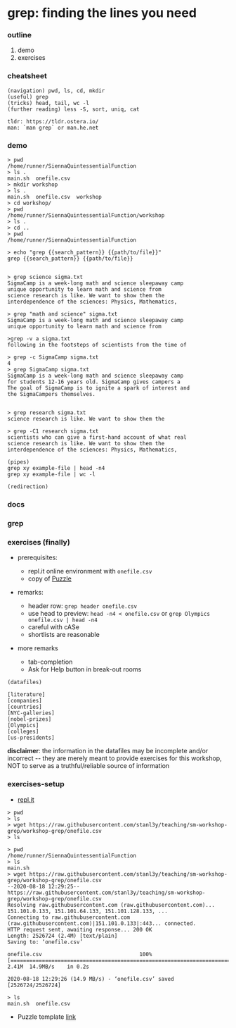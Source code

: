 # grep: finding the lines you need

### outline
1. demo
2. exercises

### cheatsheet

```
(navigation) pwd, ls, cd, mkdir
(useful) grep
(tricks) head, tail, wc -l
(further reading) less -S, sort, uniq, cat

tldr: https://tldr.ostera.io/
man: `man grep` or man.he.net
```

### demo
```
> pwd
/home/runner/SiennaQuintessentialFunction
> ls .
main.sh  onefile.csv
> mkdir workshop
> ls .
main.sh  onefile.csv  workshop
> cd workshop/
> pwd
/home/runner/SiennaQuintessentialFunction/workshop
> ls .
> cd ..
> pwd
/home/runner/SiennaQuintessentialFunction
```


```
> echo "grep {{search_pattern}} {{path/to/file}}"
grep {{search_pattern}} {{path/to/file}}


> grep science sigma.txt 
SigmaCamp is a week-long math and science sleepaway camp
unique opportunity to learn math and science from
science research is like. We want to show them the 
interdependence of the sciences: Physics, Mathematics, 

> grep "math and science" sigma.txt 
SigmaCamp is a week-long math and science sleepaway camp
unique opportunity to learn math and science from

>grep -v a sigma.txt 
following in the footsteps of scientists from the time of 

> grep -c SigmaCamp sigma.txt 
4
> grep SigmaCamp sigma.txt
SigmaCamp is a week-long math and science sleepaway camp
for students 12-16 years old. SigmaCamp gives campers a
The goal of SigmaCamp is to ignite a spark of interest and
the SigmaCampers themselves.


> grep research sigma.txt 
science research is like. We want to show them the 

> grep -C1 research sigma.txt 
scientists who can give a first-hand account of what real 
science research is like. We want to show them the 
interdependence of the sciences: Physics, Mathematics, 
```

```
(pipes)
grep xy example-file | head -n4
grep xy example-file | wc -l
```

```
(redirection)
```

### docs
### grep


### exercises (finally)
- prerequisites:
  - repl.it online environment with `onefile.csv`
  - copy of [Puzzle](https://docs.google.com/spreadsheets/d/11DTy6yZE3u2LqXdtTCnPEkvXgRDH9cpUZMbSH4w8hcQ/edit?usp=sharing)


- remarks:
  - header row: `grep header onefile.csv`
  - use head to preview: `head -n4 < onefile.csv` or `grep Olympics onefile.csv | head -n4`
  - careful with cASe
  - shortlists are reasonable

- more remarks
  - tab-completion
  - Ask for Help button in break-out rooms


```
(datafiles)

[literature]
[companies]
[countries]
[NYC-galleries]
[nobel-prizes]
[Olympics]
[colleges]
[us-presidents]
```

__disclaimer__: the information in the datafiles may be incomplete and/or incorrect -- they are merely meant to provide exercises for this workshop, NOT to serve as a truthful/reliable source of information


### exercises-setup
- [repl.it](https://repl.it/languages/bash)

```
> pwd
> ls
> wget https://raw.githubusercontent.com/stanl3y/teaching/sm-workshop-grep/workshop-grep/onefile.csv
> ls
```

```
> pwd
/home/runner/SiennaQuintessentialFunction
> ls
main.sh
> wget https://raw.githubusercontent.com/stanl3y/teaching/sm-workshop-grep/workshop-grep/onefile.csv
--2020-08-18 12:29:25--  https://raw.githubusercontent.com/stanl3y/teaching/sm-workshop-grep/workshop-grep/onefile.csv
Resolving raw.githubusercontent.com (raw.githubusercontent.com)... 151.101.0.133, 151.101.64.133, 151.101.128.133, ...
Connecting to raw.githubusercontent.com (raw.githubusercontent.com)|151.101.0.133|:443... connected.
HTTP request sent, awaiting response... 200 OK
Length: 2526724 (2.4M) [text/plain]
Saving to: ‘onefile.csv’

onefile.csv                               100%[=====================================================================================>]   2.41M  14.9MB/s    in 0.2s    

2020-08-18 12:29:26 (14.9 MB/s) - ‘onefile.csv’ saved [2526724/2526724]

> ls
main.sh  onefile.csv
```


- Puzzle template [link](https://docs.google.com/spreadsheets/d/11DTy6yZE3u2LqXdtTCnPEkvXgRDH9cpUZMbSH4w8hcQ/edit?usp=sharing)
